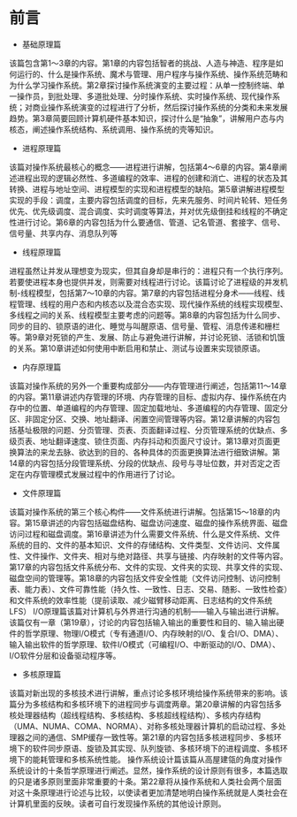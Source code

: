 # 前言

- 基础原理篇

该篇包含第1～3章的内容。第1章的内容包括智者的挑战、人造与神造、程序是如何运行的、什么是操作系统、魔术与管理、用户程序与操作系统、操作系统范畴和为什么学习操作系统。第2章探讨操作系统演变的主要过程：从单一控制终端、单一操作员，到批处理、多道批处理、分时操作系统、实时操作系统、现代操作系统；对商业操作系统演变的过程进行了分析，然后探讨操作系统的分类和未来发展趋势。第3章简要回顾计算机硬件基本知识，探讨什么是“抽象”，讲解用户态与内核态，阐述操作系统结构、系统调用、操作系统的壳等知识。

- 进程原理篇

该篇对操作系统最核心的概念——进程进行讲解，包括第4～6章的内容。第4章阐述进程出现的逻辑必然性、多道编程的效率、进程的创建和消亡、进程的状态及其转换、进程与地址空间、进程模型的实现和进程模型的缺陷。第5章讲解进程模型实现的手段：调度，主要内容包括调度的目标，先来先服务、时间片轮转、短任务优先、优先级调度、混合调度、实时调度等算法，并对优先级倒挂和线程的不确定性进行讨论。第6章的内容包括为什么要通信、管道、记名管道、套接字、信号、信号量、共享内存、消息队列等

- 线程原理篇

进程虽然让并发从理想变为现实，但其自身却是串行的：进程只有一个执行序列。若要使进程本身也提供并发，则需要对线程进行讨论。该篇讨论了进程级的并发机制-线程模型，包括第7～10章的内容。第7章的内容包括进程分身术——线程、线程管理、线程的用户态和内核态以及混合态实现、现代操作系统的线程实现模型、多线程之间的关系、线程模型主要考虑的问题等。第8章的内容包括为什么同步、同步的目的、锁原语的进化、睡觉与叫醒原语、信号量、管程、消息传递和栅栏等。第9章对死锁的产生、发展、防止与避免进行讲解，并讨论死锁、活锁和饥饿的关系。第10章讲述如何使用中断启用和禁止、测试与设置来实现锁原语。

- 内存原理篇

该篇对操作系统的另外一个重要构成部分——内存管理进行阐述，包括第11～14章的内容。第11章讲述内存管理的环境、内存管理的目标、虚拟内存、操作系统在内存中的位置、单道编程的内存管理、固定加载地址、多道编程的内存管理、固定分区、非固定分区、交换、地址翻译、闲置空间管理等内容。第12章讲解的内容包括基址极限的问题、分页管理、页表、页面翻译过程、分页管理系统的优缺点、多级页表、地址翻译速度、锁住页面、内存抖动和页面尺寸设计。第13章对页面更换算法的来龙去脉、欲达到的目的、各种具体的页面更换算法进行细致讲解。第14章的内容包括分段管理系统、分段的优缺点、段号与寻址位数，并对否定之否定在内存管理模式发展过程中的作用进行了讨论。

- 文件原理篇

该篇对操作系统的第三个核心构件——文件系统进行讲解。包括第15～18章的内容。第15章讲述的内容包括磁盘结构、磁盘访问速度、磁盘的操作系统界面、磁盘访问过程和磁盘调度。第16章讲述为什么需要文件系统、什么是文件系统、文件系统的目的、文件的基本知识、文件的存储结构、文件类型、文件访问、文件属性、文件操作、文件夹、相对与绝对路径、共享与链接、内存映射的文件等内容。第17章的内容包括文件系统分布、文件的实现、文件夹的实现、共享文件的实现、磁盘空间的管理等。第18章的内容包括文件安全性能（文件访问控制、访问控制表、能力表）、文件可靠性能（持久性、一致性、日志、交易、随影、一致性检查）和文件系统的效率性能（提前读取、减少磁臂移动距离、日志结构的文件系统LFS）
I/O原理篇该篇对计算机与外界进行沟通的机制——输入与输出进行讲解。该篇仅有一章（第19章），讨论的内容包括输入输出的重要性和目的、输入输出硬件的哲学原理、物理I/O模式（专有通道I/O、内存映射的I/O、复合I/O、DMA）、输入输出软件的哲学原理、软件I/O模式（可编程I/O、中断驱动的I/O、DMA）、I/O软件分层和设备驱动程序等。

- 多核原理篇

该篇对新出现的多核技术进行讲解，重点讨论多核环境给操作系统带来的影响。该篇分为多核结构和多核环境下的进程同步与调度两章。第20章讲解的内容包括多核处理器结构（超线程结构、多核结构、多核超线程结构）、多核内存结构（UMA、NUMA、COMA、NORMA）、对称多核处理器计算机的启动过程、多处理器之间的通信、SMP缓存一致性等。第21章的内容包括多核进程同步、多核环境下的软件同步原语、旋锁及其实现、队列旋锁、多核环境下的进程调度、多核环境下的能耗管理和多核系统性能。
操作系统设计篇该篇从高屋建瓴的角度对操作系统设计的十条哲学原理进行阐述。显然，操作系统的设计原则有很多，本篇选取的只是诸多原则里面非常重要的十条。第22章将从操作系统和人类社会两个层面对这十条原理进行论述与比较，以使读者更加清楚地明白操作系统就是人类社会在计算机里面的反映。读者可自行发现操作系统的其他设计原则。
